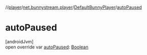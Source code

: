 //[player](../../../index.md)/[net.bunnystream.player](../index.md)/[DefaultBunnyPlayer](index.md)/[autoPaused](auto-paused.md)

# autoPaused

[androidJvm]\
open override var [autoPaused](auto-paused.md): [Boolean](https://kotlinlang.org/api/latest/jvm/stdlib/kotlin/-boolean/index.html)
